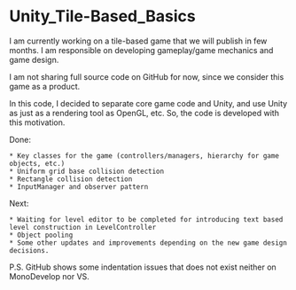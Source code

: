 # Unity_Tile-Based_Basics

I am currently working on a tile-based game that we will publish in few months. I am responsible on developing gameplay/game mechanics and game design.

I am not sharing full source code on GitHub for now, since we consider this game as a product.

In this code, I decided to separate core game code and Unity, and use Unity as just as a rendering tool as OpenGL, etc. So, the code is developed with this motivation.

Done:

    * Key classes for the game (controllers/managers, hierarchy for game objects, etc.)
    * Uniform grid base collision detection
    * Rectangle collision detection
    * InputManager and observer pattern

Next:

    * Waiting for level editor to be completed for introducing text based level construction in LevelController
    * Object pooling
    * Some other updates and improvements depending on the new game design decisions.

P.S. GitHub shows some indentation issues that does not exist neither on MonoDevelop nor VS.
